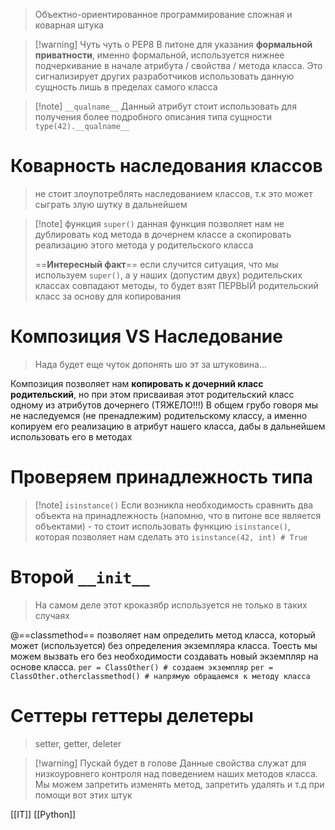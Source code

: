 > Объектно-ориентированное программирование сложная и коварная штука

>[!warning] Чуть чуть о PEP8
>В питоне для указания **формальной приватности**, именно формальной, используется нижнее подчеркивание в начале атрибута  / свойства / метода класса. Это сигнализирует других разработчиков использовать данную сущность лишь в пределах самого класса

>[!note] `__qualname__`
>Данный атрибут стоит использовать для получения более подробного описания типа сущности
>`type(42).__qualname__`

# Коварность наследования классов

> не стоит злоупотреблять наследованием классов,  т.к это может сыграть злую шутку в дальнейшем


>[!note] функция `super()`
>данная функция позволяет нам не дублировать код метода в дочернем классе а скопировать реализацию этого метода у родительского класса
>
>==**Интересный факт**==
>если случится ситуация, что мы используем `super()`, а у наших (допустим двух) родительских классах совпадают методы, то будет взят ПЕРВЫЙ родительский класс за основу для копирования

# Композиция VS Наследование

> Нада будет еще чуток допонять шо эт за штуковина...

Композиция позволяет нам **копировать к дочерний класс родительский**, но при этом присваивая этот родительский класс одному из атрибутов дочернего (ТЯЖЕЛО!!!)
В общем грубо говоря мы не наследуемся (не пренадлежим) родительскому классу, а именно копируем его реализацию в атрибут нашего класса, дабы в дальнейшем использовать его в методах

# Проверяем принадлежность типа

>[!note] `isinstance()`
>Если возникла необходимость сравнить два объекта на принадлежность (напомню, что в питоне все является объектами) - то стоит использовать функцию `isinstance()`, которая позволяет нам сделать это
>`isinstance(42, int) # True` 

# Второй `__init__`

> На самом деле этот кроказябр используется не только в таких случаях

@==classmethod== позволяет нам определить метод класса, который может (используется) без определения экземпляра класса. Тоесть мы можем вызвать его без необходимости создавать новый экземпляр на основе класса. `per = ClassOther() # создаем экземпляр` 
`per = ClassOther.otherclassmethod() # напрямую обращаемся к методу класса`

# Сеттеры геттеры делетеры

> setter, getter, deleter

>[!warning] Пускай будет в голове
>Данные свойства служат для низкоуровнего контроля над поведением наших методов класса. Мы можем запретить изменять метод, запретить удалять и т.д при помощи вот этих штук

[[IT]] [[Python]]

